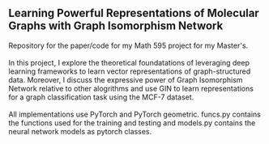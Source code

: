 ## Learning Powerful Representations of Molecular Graphs with Graph Isomorphism Network

Repository for the paper/code for my Math 595 project for my Master's.<br><br> In this project, I explore the theoretical foundatations of leveraging deep learning frameworks to learn vector representations of graph-structured data. Moreover, I discuss the expressive power of Graph Isomorphism Network relative to other alogrithms and use GIN to learn representations for a graph classification task using the MCF-7 dataset.<br><br> All implementations use PyTorch and PyTorch geometric. funcs.py contains the functions used for the training and testing and models.py contains the neural network models as pytorch classes. 
